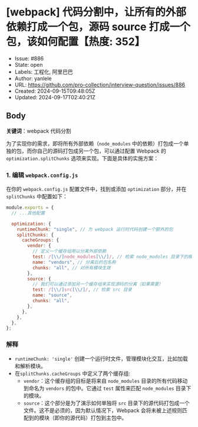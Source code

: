 # [webpack] 代码分割中，让所有的外部依赖打成一个包，源码 source 打成一个包，该如何配置【热度: 352】

- Issue: #886
- State: open
- Labels: 工程化, 阿里巴巴
- Author: yanlele
- URL: https://github.com/pro-collection/interview-question/issues/886
- Created: 2024-09-15T09:48:05Z
- Updated: 2024-09-17T02:40:21Z

## Body

**关键词**：webpack 代码分割

为了实现你的需求，即将所有外部依赖（`node_modules` 中的依赖）打包成一个单独的包，而你自己的源码打包成另一个包，可以通过配置 Webpack 的 `optimization.splitChunks` 选项来实现。下面是具体的实施方案：

### 1. 编辑 `webpack.config.js`

在你的 `webpack.config.js` 配置文件中，找到或添加 `optimization` 部分，并在 `splitChunks` 中配置如下：

```javascript
module.exports = {
  // ...其他配置

  optimization: {
    runtimeChunk: "single", // 为 webpack 运行时代码创建一个额外的包
    splitChunks: {
      cacheGroups: {
        vendor: {
          // 定义一个缓存组用以分离外部依赖
          test: /[\\/]node_modules[\\/]/, // 检索 node_modules 目录下的模块
          name: "vendors", // 分离后的包名称
          chunks: "all", // 对所有模块生效
        },
        source: {
          // 我们可以通过添加另一个缓存组来实现源码的分离（如果需要）
          test: /[\\/]src[\\/]/, // 检索 src 目录
          name: "source",
          chunks: "all",
        },
      },
    },
  },
};
```

### 解释

- `runtimeChunk: 'single'` 创建一个运行时文件，管理模块化交互，比如加载和解析模块。
- 在`splitChunks.cacheGroups` 中定义了两个缓存组:
  - `vendor`：这个缓存组的目标是将来自 `node_modules` 目录的所有代码移动到命名为 `vendors` 的包中。它通过 `test` 属性来匹配 `node_modules` 目录下的模块。
  - `source`：这个部分是为了演示如何单独将 `src` 目录下的源代码打包成一个文件。这不是必须的，因为默认情况下，Webpack 会将未被上述规则匹配到的模块（即你的源代码）打包到主包中。

